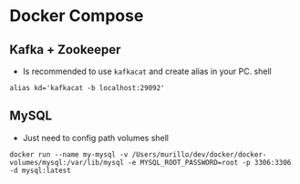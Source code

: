 # Docker Compose

## Kafka + Zookeeper
- Is recommended to use `kafkacat` and create alias in your PC.
shell
```
alias kd='kafkacat -b localhost:29092'
```

## MySQL
- Just need to config path volumes
shell
```
docker run --name my-mysql -v /Users/murillo/dev/docker/docker-volumes/mysql:/var/lib/mysql -e MYSQL_ROOT_PASSWORD=root -p 3306:3306 -d mysql:latest
```